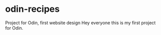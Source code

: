 # odin-recipes
Project for Odin, first website design
Hey everyone this is my first project for Odin.



